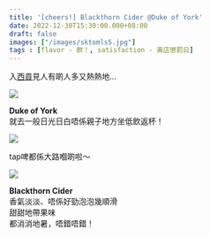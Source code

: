 ```yaml
---
title: '[cheers!] Blackthorn Cider @Duke of York'
date: 2022-12-30T15:30:00.000+08:00
draft: false
images: ["/images/sktomls5.jpg"]
tags : [flavor - 飲！, satisfaction - 黃店懲罰日]
---
```


入[西貢](https://hidie.net/sktomls/)見人有啲人多又熱熱地...  

![](/images/dukeofyork.jpg)

**Duke of York**  
就去一般日光日白唔係親子地方坐低飲返杯！

![](/images/dukeofyork1.jpg)

tap啤都係大路嗰啲啦～

![](/images/blackthorn.jpg)

**Blackthorn Cider**  
香氣淡淡、唔係好勁泡泡幾順滑  
甜甜地帶果味  
都消消地暑，唔錯唔錯！  
